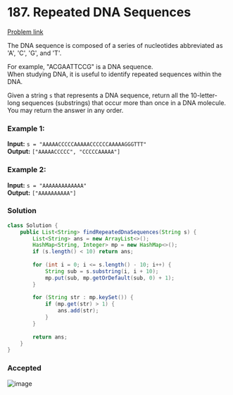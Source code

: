 # 187. Repeated DNA Sequences
[Problem link](https://leetcode.com/problems/repeated-dna-sequences/)

The DNA sequence is composed of a series of nucleotides abbreviated as 'A', 'C', 'G', and 'T'. 

For example, "ACGAATTCCG" is a DNA sequence.  
When studying DNA, it is useful to identify repeated sequences within the DNA.

Given a string `s` that represents a DNA sequence, return all the 10-letter-long sequences (substrings) that occur more than once in a DNA molecule. You may return the answer in any order.

### Example 1:
**Input:** `s = "AAAAACCCCCAAAAACCCCCCAAAAAGGGTTT"`  
**Output:** `["AAAAACCCCC", "CCCCCAAAAA"]`

### Example 2:
**Input:** `s = "AAAAAAAAAAAAA"`  
**Output:** `["AAAAAAAAAA"]`

### Solution

```java
class Solution {
    public List<String> findRepeatedDnaSequences(String s) {
        List<String> ans = new ArrayList<>();
        HashMap<String, Integer> mp = new HashMap<>();
        if (s.length() < 10) return ans;
        
        for (int i = 0; i <= s.length() - 10; i++) {
            String sub = s.substring(i, i + 10);
            mp.put(sub, mp.getOrDefault(sub, 0) + 1);
        }
        
        for (String str : mp.keySet()) {
            if (mp.get(str) > 1) {
                ans.add(str);
            }
        }
        
        return ans;
    }
}
```
### Accepted
![image](https://github.com/user-attachments/assets/db041b3c-1fa9-4958-b92f-62887b592844)
